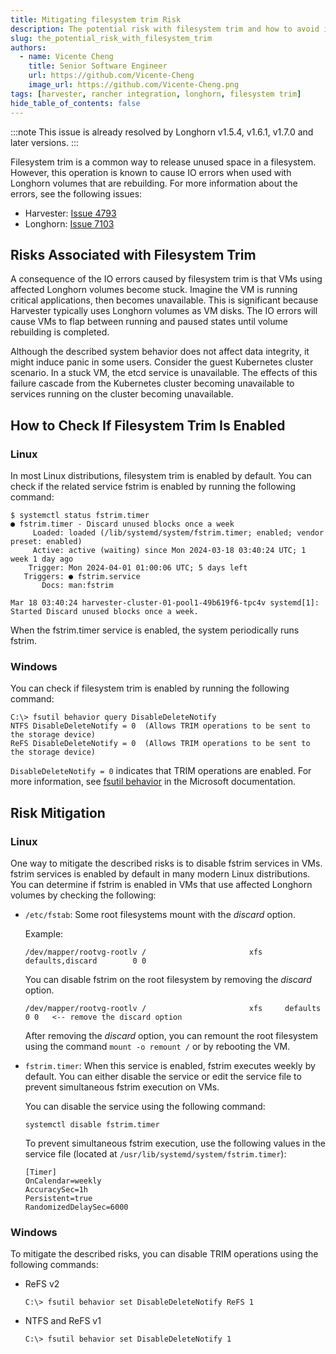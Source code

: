 ```yaml
---
title: Mitigating filesystem trim Risk
description: The potential risk with filesystem trim and how to avoid it
slug: the_potential_risk_with_filesystem_trim
authors:
  - name: Vicente Cheng
    title: Senior Software Engineer
    url: https://github.com/Vicente-Cheng
    image_url: https://github.com/Vicente-Cheng.png
tags: [harvester, rancher integration, longhorn, filesystem trim]
hide_table_of_contents: false
---
```


:::note
This issue is already resolved by Longhorn v1.5.4, v1.6.1, v1.7.0 and later versions.
:::


Filesystem trim is a common way to release unused space in a filesystem. However, this operation is known to cause IO errors when used with Longhorn volumes that are rebuilding. For more information about the errors, see the following issues:

- Harvester: [Issue 4793](https://github.com/harvester/harvester/issues/4739)
- Longhorn: [Issue 7103](https://github.com/longhorn/longhorn/issues/7103)

## Risks Associated with Filesystem Trim

A consequence of the IO errors caused by filesystem trim is that VMs using affected Longhorn volumes become stuck. Imagine the VM is running critical applications, then becomes unavailable. This is significant because Harvester typically uses Longhorn volumes as VM disks. The IO errors will cause VMs to flap between running and paused states until volume rebuilding is completed.

Although the described system behavior does not affect data integrity, it might induce panic in some users. Consider the guest Kubernetes cluster scenario. In a stuck VM, the etcd service is unavailable. The effects of this failure cascade from the Kubernetes cluster becoming unavailable to services running on the cluster becoming unavailable.

## How to Check If Filesystem Trim Is Enabled

### Linux

In most Linux distributions, filesystem trim is enabled by default. You can check if the related service fstrim is enabled by running the following command:


```
$ systemctl status fstrim.timer
● fstrim.timer - Discard unused blocks once a week
     Loaded: loaded (/lib/systemd/system/fstrim.timer; enabled; vendor preset: enabled)
     Active: active (waiting) since Mon 2024-03-18 03:40:24 UTC; 1 week 1 day ago
    Trigger: Mon 2024-04-01 01:00:06 UTC; 5 days left
   Triggers: ● fstrim.service
       Docs: man:fstrim

Mar 18 03:40:24 harvester-cluster-01-pool1-49b619f6-tpc4v systemd[1]: Started Discard unused blocks once a week.
```

When the fstrim.timer service is enabled, the system periodically runs fstrim.

### Windows

You can check if filesystem trim is enabled by running the following command:

```
C:\> fsutil behavior query DisableDeleteNotify
NTFS DisableDeleteNotify = 0  (Allows TRIM operations to be sent to the storage device)
ReFS DisableDeleteNotify = 0  (Allows TRIM operations to be sent to the storage device)
```

`DisableDeleteNotify = 0` indicates that TRIM operations are enabled. For more information, see [fsutil behavior](https://docs.microsoft.com/en-us/windows-server/administration/windows-commands/fsutil-behavior) in the Microsoft documentation.

## Risk Mitigation

### Linux

One way to mitigate the described risks is to disable fstrim services in VMs. fstrim services is enabled by default in many modern Linux distributions.
You can determine if fstrim is enabled in VMs that use affected Longhorn volumes by checking the following:

  - `/etc/fstab`: Some root filesystems mount with the *discard* option.

    Example:
    ```
    /dev/mapper/rootvg-rootlv /                       xfs     defaults,discard        0 0
    ```
    
    You can disable fstrim on the root filesystem by removing the *discard* option.
    ```
    /dev/mapper/rootvg-rootlv /                       xfs     defaults        0 0   <-- remove the discard option
    ```
    
    After removing the *discard* option, you can remount the root filesystem using the command `mount -o remount /` or by rebooting the VM.

  - `fstrim.timer`: When this service is enabled, fstrim executes weekly by default. You can either disable the service or edit the service file to prevent simultaneous fstrim execution on VMs.

    You can disable the service using the following command:
    ```
    systemctl disable fstrim.timer
    ```

    To prevent simultaneous fstrim execution, use the following values in the service file (located at `/usr/lib/systemd/system/fstrim.timer`):
    ```
    [Timer]
    OnCalendar=weekly
    AccuracySec=1h
    Persistent=true
    RandomizedDelaySec=6000
    ```

### Windows

To mitigate the described risks, you can disable TRIM operations using the following commands:

- ReFS v2
    ```
    C:\> fsutil behavior set DisableDeleteNotify ReFS 1
    ```

- NTFS and ReFS v1
    ```
    C:\> fsutil behavior set DisableDeleteNotify 1
    ```